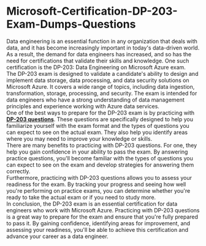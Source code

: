 # Microsoft-Certification-DP-203-Exam-Dumps-Questions
Data engineering is an essential function in any organization that deals with data, and it has become increasingly important in today's data-driven world. As a result, the demand for data engineers has increased, and so has the need for certifications that validate their skills and knowledge. One such certification is the DP-203: Data Engineering on Microsoft Azure exam.<br />
The DP-203 exam is designed to validate a candidate's ability to design and implement data storage, data processing, and data security solutions on Microsoft Azure. It covers a wide range of topics, including data ingestion, transformation, storage, processing, and security. The exam is intended for data engineers who have a strong understanding of data management principles and experience working with Azure data services.<br />
One of the best ways to prepare for the DP-203 exam is by practicing with <strong><a href="https://www.dumpsinfo.com/exam/dp-203/" target="_blank">DP-203 questions</a></strong>. These questions are specifically designed to help you familiarize yourself with the exam format and the types of questions you can expect to see on the actual exam. They also help you identify areas where you may need to improve your knowledge or skills.<br />
There are many benefits to practicing with DP-203 questions. For one, they help you gain confidence in your ability to pass the exam. By answering practice questions, you'll become familiar with the types of questions you can expect to see on the exam and develop strategies for answering them correctly.<br />
Furthermore, practicing with DP-203 questions allows you to assess your readiness for the exam. By tracking your progress and seeing how well you're performing on practice exams, you can determine whether you're ready to take the actual exam or if you need to study more.<br />
In conclusion, the DP-203 exam is an essential certification for data engineers who work with Microsoft Azure. Practicing with DP-203 questions is a great way to prepare for the exam and ensure that you're fully prepared to pass it. By gaining confidence, identifying areas for improvement, and assessing your readiness, you'll be able to achieve this certification and advance your career as a data engineer.
<p>
	<br />
</p>
<h2>
</h2>
